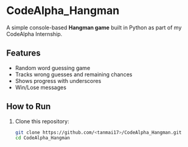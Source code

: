 # CodeAlpha_Hangman

A simple console-based **Hangman game** built in Python as part of my CodeAlpha Internship.

## Features
- Random word guessing game
- Tracks wrong guesses and remaining chances
- Shows progress with underscores
- Win/Lose messages

## How to Run
1. Clone this repository:
   ```bash
   git clone https://github.com/<tanmai17>/CodeAlpha_Hangman.git
   cd CodeAlpha_Hangman
